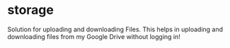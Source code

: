 # storage
Solution for uploading and downloading Files. This helps in uploading and downloading files from my Google Drive without logging in!
